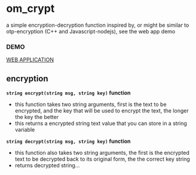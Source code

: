 # om_crypt
a simple encryption-decryption function inspired by, or might be similar to otp-encryption (C++ and Javascript-nodejs), see the web app demo 

### DEMO

[WEB APPLICATION](https://omcrypt.herokuapp.com/)

## encryption

**`string encrypt(string msg, string key)` function**
  - this function takes two string arguments, first is the text to be encrypted, and the key that will be used to encrypt the text, the longer the key the better
  - this returns a encrypted string text value that you can store in a string variable
  
**`string decrypt(string msg, string key)` function**
  - this function also takes two string arguments, the first is the encrypted text to be decrypted back to its original form, the the correct key string
  - returns decrypted string...
  
